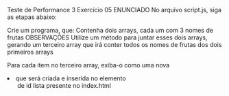 Teste de Performance 3
Exercício 05
ENUNCIADO
No arquivo script.js, siga as etapas abaixo:

Crie um programa, que:
Contenha dois arrays, cada um com 3 nomes de frutas
OBSERVAÇÕES
Utilize um método para juntar esses dois arrays, gerando um terceiro array que irá conter todos os nomes de frutas dos dois primeiros arrays

Para cada item no terceiro array, exiba-o como uma nova <li> que será criada e inserida no elemento <ul> de id lista presente no index.html
